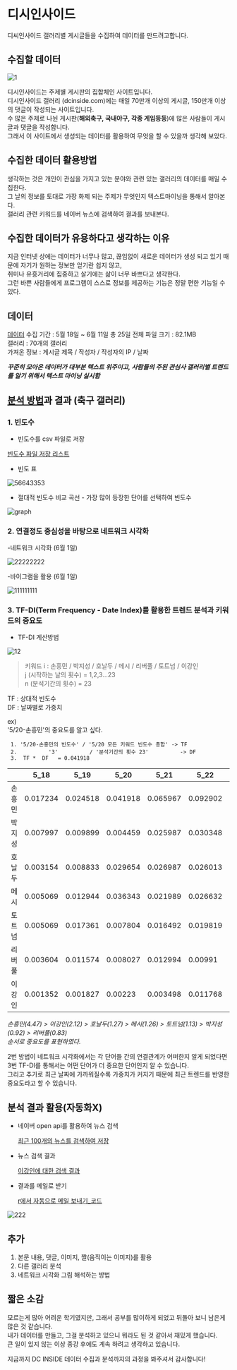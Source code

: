 # 디시인사이드       
디씨인사이드 갤러리별 게시글들을 수집하여 데이터를 만드려고합니다.         

## 수집할 데이터        
![1](https://user-images.githubusercontent.com/49008643/56280869-189c1d00-6146-11e9-97cf-b4af86e4119f.JPG)            

디시인사이드는 주제별 게시판의 집합체인 사이트입니다.     
디시인사이드 갤러리 (dcinside.com)에는 매일 70만개 이상의 게시글, 150만개 이상의 댓글이 작성되는 사이트입니다.    
수 많은 주제로 나뉜 게시판(**해외축구, 국내야구, 각종 게임등등**)에 많은 사람들이 게시글과 댓글을 작성합니다.   
그래서 이 사이트에서 생성되는 데이터를 활용하여 무엇을 할 수 있을까 생각해 보았다.           

## 수집한 데이터 활용방법

생각하는 것은 개인이 관심을 가지고 있는 분야와 관련 있는 갤러리의 데이터를 매일 수집한다.    
그 날의 정보를 토대로 가장 화제 되는 주제가 무엇인지 텍스트마이닝을 통해서 알아본다.   
갤러리 관련 키워드를 네이버 뉴스에 검색하여 결과를 보내본다.    


## 수집한 데이터가 유용하다고 생각하는 이유

지금 인터넷 상에는 데이터가 너무나 많고, 끊임없이 새로운 데이터가 생성 되고 있기 때문에 자기가 원하는 정보만 얻기란 쉽지 않고,        
취미나 유흥거리에 집중하고 살기에는 삶이 너무 바쁘다고 생각한다.           
그런 바쁜 사람들에게 프로그램이 스스로 정보를 제공하는 기능은 정말 편한 기능일 수 있다.          


## 데이터

[데이터](https://github.com/kmseob/ab12/tree/master/DC%20INSIDE/DATA(5-18~)) 수집 기간 : 5월 18일 ~ 6월 11일 총 25일
전체 파일 크기 : 82.1MB                
갤러리 : 70개의 갤러리          
가져온 정보 : 게시글 제목 / 작성자 / 작성자의 IP / 날짜                
        
***꾸준히 모아온 데이터가 대부분 텍스트 위주이고, 사람들의 주된 관심사 갤러리별 트렌드를 알기 위해서 텍스트 마이닝 실시함***          

## [분석 방법](https://github.com/kmseob/ab12/blob/master/DC%20INSIDE/FIANL/KoNLP%26wordcloud2.R)과 결과 (축구 갤러리)

### 1. 빈도수   
 
- 빈도수를 csv 파일로 저장 
 
[빈도수 파일 저장 리스트](https://github.com/kmseob/ab12/tree/master/DC%20INSIDE/FIANL/final%20test%20data(%EB%B6%84%EC%84%9D%EA%B2%B0%EA%B3%BC)/1%EB%B9%88%EB%8F%84%EB%B6%84%EC%84%9D)      


- 빈도 표                   
   
 ![56643353](https://user-images.githubusercontent.com/49008643/59383497-f5cf6300-8d9a-11e9-891f-896746c8a5fe.JPG)           
           
- 절대적 빈도수 비교 곡선 - 가장 많이 등장한 단어를 선택하여 빈도수             
              
![graph](https://user-images.githubusercontent.com/49008643/59378651-c6672900-8d8f-11e9-8f82-84aad028ace0.JPG)           
             

### 2. 연결정도 중심성을 바탕으로 네트워크 시각화           
        
-네트워크 시각화 (6월 1일)            
        
![22222222](https://user-images.githubusercontent.com/49008643/59378838-3ecdea00-8d90-11e9-98c6-093b71612076.JPG)           
                 
          
-바이그램을 활용 (6월 1일)            
                
![111111111](https://user-images.githubusercontent.com/49008643/59378862-48575200-8d90-11e9-8003-2cb683b68b27.JPG)           
 
             
### 3. TF-DI(Term Frequency - Date Index)를 활용한 트렌드 분석과 키워드의 중요도             
            
- TF-DI 계산방법          
                 
![12](https://user-images.githubusercontent.com/49008643/59385945-6f1d8480-8da0-11e9-88e6-8e319ebfc100.JPG)                 
               
>키워드 i : 손흥민 / 박지성 / 호날두 / 메시 / 리버풀 / 토트넘 / 이강인      
>j (시작하는 날의 횟수) = 1,2,3...23     
>n (분석기간의 횟수) = 23    

TF : 상대적 빈도수   
DF : 날짜별로 가중치  
  
ex)         
'5/20-손흥민'의 중요도를 알고 싶다.    

     1. '5/20-손흥민의 빈도수' / '5/20 모든 키워드 빈도수 총합' -> TF        
     2.          '3'          / '분석기간의 횟수 23'          -> DF     
     3.  TF *  DF   = 0.041918          
     
      
|        | 5_18     | 5_19     | 5_20     | 5_21     | 5_22     | 5_23     | 5_24     | 5_25     | 5_27     | 5_28     | 5_29     | 5_30     | 5_31     | 6_1      | 6_2      | 6_3      | 6_4      | 6_5      | 6_6      | 6_7      | 6_8      | 6_9      | 6_10     |          |
|--------|----------|----------|----------|----------|----------|----------|----------|----------|----------|----------|----------|----------|----------|----------|----------|----------|----------|----------|----------|----------|----------|----------|----------|----------|
| 손 흥 민 | 0.017234 | 0.024518 | 0.041918 | 0.065967 | 0.092902 | 0.07819  | 0.112277 | 0.090015 | 0.090111 | 0.149293 | 0.243138 | 0.254212 | 0.274878 | 0.247136 | 0.30239  | 0.33027  | 0.337577 | 0.29984  | 0.1372   | 0.514804 | 0.420093 | 0.217942 | 0.12381  | 4.465713 |
| 박 지 성 | 0.007997 | 0.009899 | 0.004459 | 0.025987 | 0.030348 | 0.039806 | 0.065671 | 0.065545 | 0.046907 | 0.06417  | 0.026718 | 0.04479  | 0.018898 | 0.03488  | 0.036714 | 0.071321 | 0.06806  | 0.035761 | 0.015886 | 0.066684 | 0.072857 | 0.04036  | 0.028571 | 0.92229  |
| 호 날 두 | 0.003154 | 0.008833 | 0.029654 | 0.026987 | 0.026013 | 0.063973 | 0.030364 | 0.025927 | 0.062954 | 0.051074 | 0.026718 | 0.032684 | 0.020616 | 0.009783 | 0.016021 | 0.029626 | 0.043558 | 0.053641 | 0.307616 | 0.024006 | 0.137964 | 0.036324 | 0.206349 | 1.27384  |
| 메 시   | 0.005069 | 0.012944 | 0.036343 | 0.021989 | 0.026632 | 0.0263   | 0.028952 | 0.023305 | 0.082705 | 0.060241 | 0.040078 | 0.033895 | 0.029206 | 0.014888 | 0.027369 | 0.046084 | 0.065337 | 0.03301  | 0.218075 | 0.026674 | 0.085259 | 0.060539 | 0.257143 | 1.262037 |
| 토 트 넘 | 0.005069 | 0.017361 | 0.007804 | 0.016492 | 0.019819 | 0.0263   | 0.028246 | 0.018935 | 0.033329 | 0.047145 | 0.064124 | 0.081106 | 0.154619 | 0.079968 | 0.114815 | 0.084488 | 0.059893 | 0.057767 | 0.020219 | 0.05068  | 0.049605 | 0.024216 | 0.063492 | 1.125491 |
| 리 버 풀 | 0.003604 | 0.011574 | 0.008027 | 0.012994 | 0.00991  | 0.024879 | 0.03107  | 0.012235 | 0.034563 | 0.043216 | 0.034734 | 0.053263 | 0.065283 | 0.073588 | 0.125495 | 0.079002 | 0.055809 | 0.031634 | 0.043326 | 0.005335 | 0.054256 | 0.004036 | 0.015873 | 0.833706 |
| 이 강 인 | 0.001352 | 0.001827 | 0.00223  | 0.003498 | 0.011768 | 0.001422 | 0.007768 | 0.111864 | 0.040735 | 0.019644 | 0.04275  | 0.02179  | 0.001718 | 0.148452 | 0.029371 | 0.054862 | 0.108896 | 0.270956 | 0.083764 | 0.181382 | 0.09301  | 0.573106 | 0.304762 | 2.116924 |        
      
*손흥민(4.47) > 이강인(2.12) > 호날두(1.27) > 메시(1.26) > 토트넘(1.13) > 박지성(0.92) > 리버풀(0.83)     
순서로 중요도를 표현하였다.*

2번 방법이 네트워크 시각화에서는 각 단어들 간의 연결관계가 어떠한지 알게 되었다면   
3번 TF-DI를 통해서는 어떤 단어가 더 중요한 단어인지 알 수 있습니다.    
    그리고 추가로 최근 날짜에 가까워질수록 가중치가 커지기 때문에 최근 트렌드를 반영한
    중요도라고 할 수 있습니다. 
                
## 분석 결과 활용(자동화X)             
         
- 네이버 open api를 활용하여 뉴스 검색        
           
   [최근 100개의 뉴스를 검색하여 저장](https://github.com/kmseob/ab12/blob/master/DC%20INSIDE/FIANL/NAVERNEWS_API%20%26%20Send%20email.R)                 
- 뉴스 검색 결과      
     
  [이강인에 대한 검색 결과](https://github.com/kmseob/ab12/blob/master/DC%20INSIDE/FIANL/news_send_email/DC_news.csv)



- 결과를 메일로 받기    
         
  [r에서 자동으로 메일 보내기_코드](https://github.com/kmseob/ab12/blob/master/DC%20INSIDE/FIANL/NAVERNEWS_API%20%26%20Send%20email.R)               
     
![222](https://user-images.githubusercontent.com/49008643/59378596-a59ed380-8d8f-11e9-9469-9e4e0a8deddd.JPG)    
    
## 추가   

1. 본문 내용, 댓글, 이미지, 짤(움직이는 이미지)를 활용  
2. 다른 갤러리 분석  
3. 네트워크 시각화 그림 해석하는 방법    
   
   
## 짧은 소감

모르는게 많아 어려운 학기였지만, 그래서 공부를 많이하게 되었고 뒤돌아 보니 남은게 많은 것 같습니다.      
내가 데이터를 만들고, 그걸 분석하고 있으니 뭐라도 된 것 같아서 재밌게 했습니다.     
큰 일이 있지 않는 이상 종강 후에도 계속 하려고 생각하고 있습니다.      
  
지금까지 DC INSIDE 데이터 수집과 분석까지의 과정을 봐주셔서 감사합니다!

